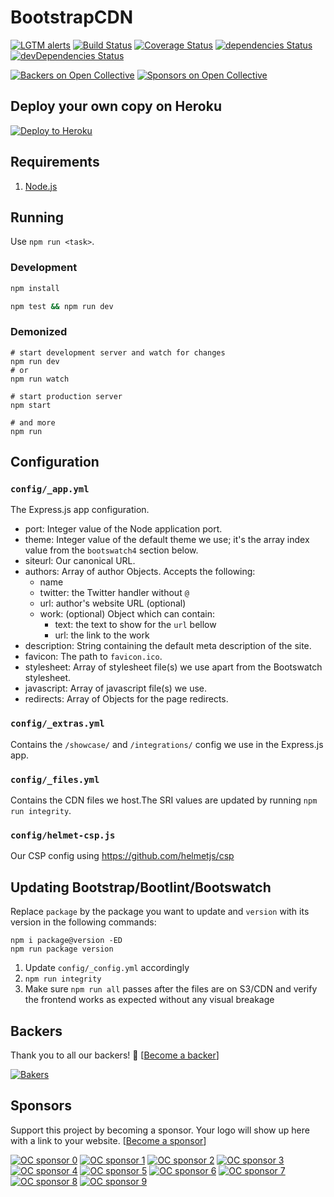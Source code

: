 # BootstrapCDN

[![LGTM alerts](https://img.shields.io/lgtm/alerts/g/MaxCDN/bootstrapcdn.svg?logo=lgtm&logoWidth=18)](https://lgtm.com/projects/g/MaxCDN/bootstrapcdn/alerts/)
[![Build Status](https://github.com/MaxCDN/bootstrapcdn/workflows/Tests/badge.svg)](https://github.com/MaxCDN/bootstrapcdn/actions)
[![Coverage Status](https://img.shields.io/coveralls/github/MaxCDN/bootstrapcdn/develop.svg?style=flat-square)](https://coveralls.io/github/MaxCDN/bootstrapcdn)
[![dependencies Status](https://img.shields.io/david/MaxCDN/bootstrapcdn.svg?style=flat-square)](https://david-dm.org/MaxCDN/bootstrapcdn)
[![devDependencies Status](https://img.shields.io/david/dev/MaxCDN/bootstrapcdn.svg?style=flat-square)](https://david-dm.org/MaxCDN/bootstrapcdn?type=dev)

[![Backers on Open Collective](https://img.shields.io/opencollective/backers/getbootstrapcdn.svg?style=flat-square)](#backers)
[![Sponsors on Open Collective](https://img.shields.io/opencollective/sponsors/getbootstrapcdn.svg?style=flat-square)](#sponsors)

## Deploy your own copy on Heroku

[![Deploy to Heroku](https://www.herokucdn.com/deploy/button.svg)](https://heroku.com/deploy)

## Requirements

1. [Node.js](https://nodejs.org/)

## Running

Use `npm run <task>`.

### Development

```sh
npm install

npm test && npm run dev
```

### Demonized

```shell
# start development server and watch for changes
npm run dev
# or
npm run watch

# start production server
npm start

# and more
npm run
```

## Configuration

### `config/_app.yml`

The Express.js app configuration.

* port: Integer value of the Node application port.
* theme: Integer value of the default theme we use; it's the array index value from the `bootswatch4` section below.
* siteurl: Our canonical URL.
* authors: Array of author Objects. Accepts the following:
    * name
    * twitter: the Twitter handler without `@`
    * url: author's website URL (optional)
    * work: (optional) Object which can contain:
        * text: the text to show for the `url` bellow
        * url: the link to the work
* description: String containing the default meta description of the site.
* favicon: The path to `favicon.ico`.
* stylesheet: Array of stylesheet file(s) we use apart from the Bootswatch stylesheet.
* javascript: Array of javascript file(s) we use.
* redirects: Array of Objects for the page redirects.

### `config/_extras.yml`

Contains the `/showcase/` and `/integrations/` config we use in the Express.js app.

### `config/_files.yml`

Contains the CDN files we host.The SRI values are updated by running `npm run integrity`.

### `config/helmet-csp.js`

Our CSP config using <https://github.com/helmetjs/csp>

## Updating Bootstrap/Bootlint/Bootswatch

Replace `package` by the package you want to update and `version` with its version in the following commands:

```shell
npm i package@version -ED
npm run package version
```

1. Update `config/_config.yml` accordingly
2. `npm run integrity`
3. Make sure `npm run all` passes after the files are on S3/CDN and verify the frontend works as expected without any visual breakage

## Backers

Thank you to all our backers! 🙏 [[Become a backer](https://opencollective.com/getbootstrapcdn#backer)]

[![Bakers](https://opencollective.com/getbootstrapcdn/backers.svg?width=890)](https://opencollective.com/getbootstrapcdn#backers)

## Sponsors

Support this project by becoming a sponsor. Your logo will show up here with a link to your website. [[Become a sponsor](https://opencollective.com/getbootstrapcdn#sponsor)]

[![OC sponsor 0](https://opencollective.com/getbootstrapcdn/sponsor/0/avatar.svg)](https://opencollective.com/getbootstrapcdn/sponsor/0/website)
[![OC sponsor 1](https://opencollective.com/getbootstrapcdn/sponsor/1/avatar.svg)](https://opencollective.com/getbootstrapcdn/sponsor/1/website)
[![OC sponsor 2](https://opencollective.com/getbootstrapcdn/sponsor/2/avatar.svg)](https://opencollective.com/getbootstrapcdn/sponsor/2/website)
[![OC sponsor 3](https://opencollective.com/getbootstrapcdn/sponsor/3/avatar.svg)](https://opencollective.com/getbootstrapcdn/sponsor/3/website)
[![OC sponsor 4](https://opencollective.com/getbootstrapcdn/sponsor/4/avatar.svg)](https://opencollective.com/getbootstrapcdn/sponsor/4/website)
[![OC sponsor 5](https://opencollective.com/getbootstrapcdn/sponsor/5/avatar.svg)](https://opencollective.com/getbootstrapcdn/sponsor/5/website)
[![OC sponsor 6](https://opencollective.com/getbootstrapcdn/sponsor/6/avatar.svg)](https://opencollective.com/getbootstrapcdn/sponsor/6/website)
[![OC sponsor 7](https://opencollective.com/getbootstrapcdn/sponsor/7/avatar.svg)](https://opencollective.com/getbootstrapcdn/sponsor/7/website)
[![OC sponsor 8](https://opencollective.com/getbootstrapcdn/sponsor/8/avatar.svg)](https://opencollective.com/getbootstrapcdn/sponsor/8/website)
[![OC sponsor 9](https://opencollective.com/getbootstrapcdn/sponsor/9/avatar.svg)](https://opencollective.com/getbootstrapcdn/sponsor/9/website)
